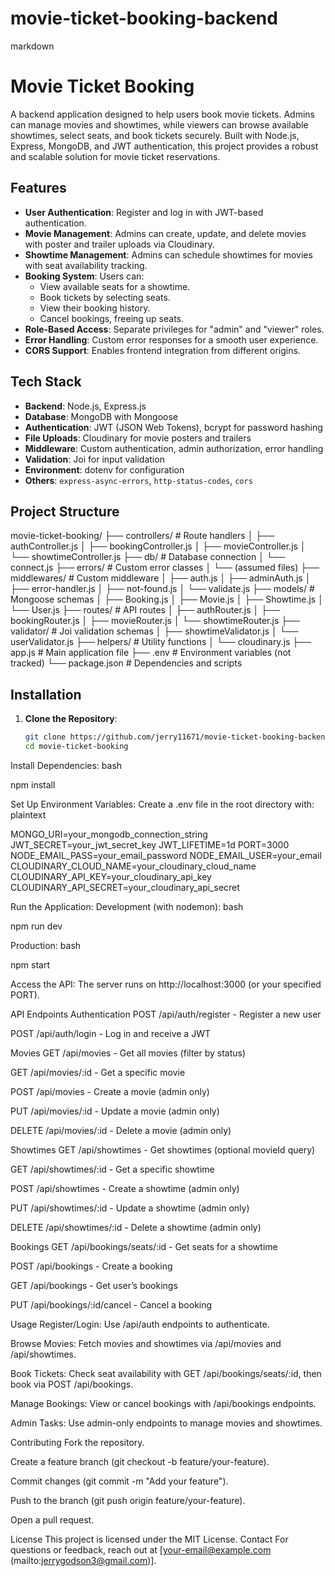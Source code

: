 # movie-ticket-booking-backend


markdown

# Movie Ticket Booking

A backend application designed to help users book movie tickets. Admins can manage movies and showtimes, while viewers can browse available showtimes, select seats, and book tickets securely. Built with Node.js, Express, MongoDB, and JWT authentication, this project provides a robust and scalable solution for movie ticket reservations.

## Features

- **User Authentication**: Register and log in with JWT-based authentication.
- **Movie Management**: Admins can create, update, and delete movies with poster and trailer uploads via Cloudinary.
- **Showtime Management**: Admins can schedule showtimes for movies with seat availability tracking.
- **Booking System**: Users can:
  - View available seats for a showtime.
  - Book tickets by selecting seats.
  - View their booking history.
  - Cancel bookings, freeing up seats.
- **Role-Based Access**: Separate privileges for "admin" and "viewer" roles.
- **Error Handling**: Custom error responses for a smooth user experience.
- **CORS Support**: Enables frontend integration from different origins.

## Tech Stack

- **Backend**: Node.js, Express.js
- **Database**: MongoDB with Mongoose
- **Authentication**: JWT (JSON Web Tokens), bcrypt for password hashing
- **File Uploads**: Cloudinary for movie posters and trailers
- **Middleware**: Custom authentication, admin authorization, error handling
- **Validation**: Joi for input validation
- **Environment**: dotenv for configuration
- **Others**: `express-async-errors`, `http-status-codes`, `cors`

## Project Structure

movie-ticket-booking/
├── controllers/         # Route handlers
│   ├── authController.js
│   ├── bookingController.js
│   ├── movieController.js
│   └── showtimeController.js
├── db/                  # Database connection
│   └── connect.js
├── errors/              # Custom error classes
│   └── (assumed files)
├── middlewares/         # Custom middleware
│   ├── auth.js
│   ├── adminAuth.js
│   ├── error-handler.js
│   ├── not-found.js
│   └── validate.js
├── models/              # Mongoose schemas
│   ├── Booking.js
│   ├── Movie.js
│   ├── Showtime.js
│   └── User.js
├── routes/              # API routes
│   ├── authRouter.js
│   ├── bookingRouter.js
│   ├── movieRouter.js
│   └── showtimeRouter.js
├── validator/           # Joi validation schemas
│   ├── showtimeValidator.js
│   └── userValidator.js
├── helpers/             # Utility functions
│   └── cloudinary.js
├── app.js               # Main application file
├── .env                 # Environment variables (not tracked)
└── package.json         # Dependencies and scripts

## Installation

1. **Clone the Repository**:
   ```bash
   git clone https://github.com/jerry11671/movie-ticket-booking-backend.git
   cd movie-ticket-booking

Install Dependencies:
bash

npm install

Set Up Environment Variables:
Create a .env file in the root directory with:
plaintext

MONGO_URI=your_mongodb_connection_string
JWT_SECRET=your_jwt_secret_key
JWT_LIFETIME=1d
PORT=3000
NODE_EMAIL_PASS=your_email_password
NODE_EMAIL_USER=your_email
CLOUDINARY_CLOUD_NAME=your_cloudinary_cloud_name
CLOUDINARY_API_KEY=your_cloudinary_api_key
CLOUDINARY_API_SECRET=your_cloudinary_api_secret

Run the Application:
Development (with nodemon):
bash

npm run dev

Production:
bash

npm start

Access the API:
The server runs on http://localhost:3000 (or your specified PORT).

API Endpoints
Authentication
POST /api/auth/register - Register a new user

POST /api/auth/login - Log in and receive a JWT

Movies
GET /api/movies - Get all movies (filter by status)

GET /api/movies/:id - Get a specific movie

POST /api/movies - Create a movie (admin only)

PUT /api/movies/:id - Update a movie (admin only)

DELETE /api/movies/:id - Delete a movie (admin only)

Showtimes
GET /api/showtimes - Get showtimes (optional movieId query)

GET /api/showtimes/:id - Get a specific showtime

POST /api/showtimes - Create a showtime (admin only)

PUT /api/showtimes/:id - Update a showtime (admin only)

DELETE /api/showtimes/:id - Delete a showtime (admin only)

Bookings
GET /api/bookings/seats/:id - Get seats for a showtime

POST /api/bookings - Create a booking

GET /api/bookings - Get user’s bookings

PUT /api/bookings/:id/cancel - Cancel a booking

Usage
Register/Login: Use /api/auth endpoints to authenticate.

Browse Movies: Fetch movies and showtimes via /api/movies and /api/showtimes.

Book Tickets: Check seat availability with GET /api/bookings/seats/:id, then book via POST /api/bookings.

Manage Bookings: View or cancel bookings with /api/bookings endpoints.

Admin Tasks: Use admin-only endpoints to manage movies and showtimes.

Contributing
Fork the repository.

Create a feature branch (git checkout -b feature/your-feature).

Commit changes (git commit -m "Add your feature").

Push to the branch (git push origin feature/your-feature).

Open a pull request.

License
This project is licensed under the MIT License.
Contact
For questions or feedback, reach out at [your-email@example.com (mailto:jerrygodson3@gmail.com)].

